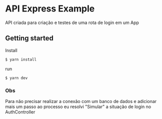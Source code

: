 # API Express Example

API criada para criação e testes de uma rota de login em um App

## Getting started
Install 

```
$ yarn install
```
run 

```
$ yarn dev
```

### Obs

Para não precisar realizar a conexão com um banco de dados e adicionar mais um passo ao processo eu resolvi "Simular" a situação de login no AuthController